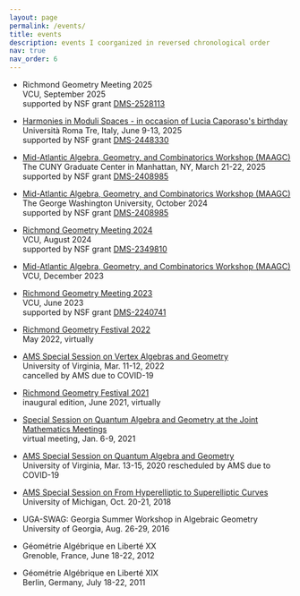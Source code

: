 ```yaml
---
layout: page
permalink: /events/
title: events
description: events I coorganized in reversed chronological order
nav: true
nav_order: 6
---
```


- Richmond Geometry Meeting 2025<br/>
  VCU, September 2025<br/>
  supported by NSF grant <a href='https://www.nsf.gov/awardsearch/showAward?AWD_ID=2528113'>DMS-2528113</a>

- <a href='https://ricerca.mat.uniroma3.it/users/moduli/harmonies/index.html'>Harmonies in Moduli Spaces - in occasion of Lucia Caporaso's birthday</a><br/>
  Università Roma Tre, Italy, June 9-13, 2025<br/>
  supported by NSF grant <a href='https://www.nsf.gov/awardsearch/showAward?AWD_ID=2448330'>DMS-2448330</a>

- <a href='https://www.maagc.info/cuny-2025'>Mid-Atlantic Algebra, Geometry, and Combinatorics Workshop (MAAGC)</a><br/>
  The CUNY Graduate Center in Manhattan, NY, March 21-22, 2025<br/>
  supported by NSF grant <a href='https://www.nsf.gov/awardsearch/showAward?AWD_ID=2408985&HistoricalAwards=false'>DMS-2408985</a>

- <a href='https://www.maagc.info/gwu-2024'>Mid-Atlantic Algebra, Geometry, and Combinatorics Workshop (MAAGC)</a><br/>
  The George Washington University, October 2024<br/>
  supported by NSF grant <a href='https://www.nsf.gov/awardsearch/showAward?AWD_ID=2408985&HistoricalAwards=false'>DMS-2408985</a>

- <a href='https://geometryvcu.github.io/rgm2024/'>Richmond Geometry Meeting 2024</a><br/>
  VCU, August 2024<br/>
  supported by NSF grant <a href='https://www.nsf.gov/awardsearch/showAward?AWD_ID=2349810'>DMS-2349810</a>

- <a href='https://www.maagc.info/richmond-2023'>Mid-Atlantic Algebra, Geometry, and Combinatorics Workshop (MAAGC)</a><br/>
  VCU, December 2023

- <a href='https://geometryvcu.github.io/rgm2023/'>Richmond Geometry Meeting 2023</a><br/>
  VCU, June 2023<br/>
  supported by NSF grant <a href='https://www.nsf.gov/awardsearch/showAward?AWD_ID=2240741'>DMS-2240741</a>

- <a href='https://geometryvcu.github.io/rgm2022/'>Richmond Geometry Festival 2022</a><br/>
  May 2022, virtually

- <a href='http://www.ams.org/meetings/sectional/2290_program_ss9.html#title'>AMS Special Session on Vertex Algebras and Geometry</a><br/>
  University of Virginia, Mar. 11-12, 2022<br/>
  cancelled by AMS due to COVID-19

- <a href='https://geometryvcu.github.io/rgm2021/'>Richmond Geometry Festival 2021</a><br/>
  inaugural edition, June 2021, virtually

- <a href='http://jointmathematicsmeetings.org/meetings/national/jmm2021/2247_program_ss23.html#title'>Special Session on Quantum Algebra and Geometry at the Joint Mathematics Meetings</a><br/>
  virtual meeting, Jan. 6-9, 2021

- <a href='http://www.ams.org/meetings/sectional/2273_program_ss24.html#title'>AMS Special Session on Quantum Algebra and Geometry</a><br/>
  University of Virginia, Mar. 13-15, 2020
  rescheduled by AMS due to COVID-19

- <a href='http://www.ams.org/meetings/sectional/2259_program_ss6.html#title'>AMS Special Session on From Hyperelliptic to Superelliptic Curves</a><br/>
  University of Michigan, Oct. 20-21, 2018

- UGA-SWAG: Georgia Summer Workshop in Algebraic Geometry<br/>
  University of Georgia, Aug. 26-29, 2016

- Géométrie Algébrique en Liberté XX<br/>
  Grenoble, France, June 18-22, 2012

- Géométrie Algébrique en Liberté XIX<br/>
  Berlin, Germany, July 18-22, 2011
